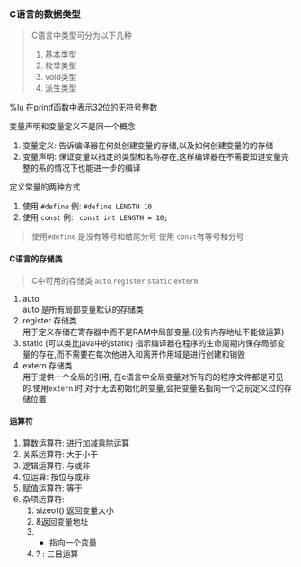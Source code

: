 ### C语言的数据类型
> C语言中类型可分为以下几种  
> 1. 基本类型  
> 2. 枚举类型  
> 3. void类型  
> 4. 派生类型  

%lu 在printf函数中表示32位的无符号整数

变量声明和变量定义不是同一个概念
1. 变量定义: 告诉编译器在何处创建变量的存储,以及如何创建变量的的存储
2. 变量声明: 保证变量以指定的类型和名称存在,这样编译器在不需要知道变量完整的系的情况下也能进一步的编译


定义常量的两种方式
1. 使用 `#define`  例: `#define LENGTH 10 ` 
2. 使用 `const` 例: ` const int LENGTH = 10;`
> 使用`#define` 是没有等号和结尾分号 使用 `const`有等号和分号


#### C语言的存储类
> C中可用的存储类 `auto` `register` `static` `exterm`
1. auto  
auto 是所有局部变量默认的存储类
2. register 存储类  
用于定义存储在寄存器中而不是RAM中局部变量.(没有内存地址不能做运算)
3. static  (可以类比java中的static)
指示编译器在程序的生命周期内保存局部变量的存在,而不需要在每次他进入和离开作用域是进行创建和销毁
4. extern 存储类  
用于提供一个全局的引用, 在c语言中全局变量对所有的的程序文件都是可见的.使用`extern` 时,对于无法初始化的变量,会把变量名指向一个之前定义过的存储位置

#### 运算符
1. 算数运算符: 进行加减乘除运算
2. 关系运算符: 大于小于
3. 逻辑运算符: 与或非 
4. 位运算: 按位与或非
5. 赋值运算符: 等于
6. 杂项运算符:  
    1. sizeof() 返回变量大小
    2. &返回变量地址
    3. * 指向一个变量
    4. ? : 三目运算  
